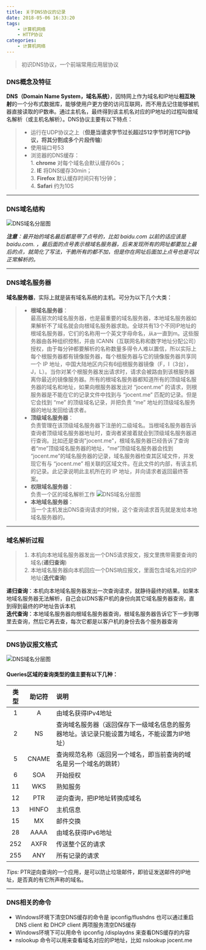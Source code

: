 ```yaml
---
title: 关于DNS协议的记录
date: 2018-05-06 16:33:20
tags:
    - 计算机网络
    - HTTP协议
categories:
    - 计算机网络
---
```


<blockquote class="blockquote-center">初识DNS协议，一个前端常用应用层协议</blockquote>

<!--more-->


### DNS概念及特征
**DNS（Domain Name System，域名系统）**，因特网上作为域名和IP地址**相互映射**的一个分布式数据库，能够使用户更方便的访问互联网，而不用去记住能够被机器直接读取的IP数串。通过主机名，最终得到该主机名对应的IP地址的过程叫做域名解析（或主机名解析）。DNS协议主要有以下特点：

> * 运行在UDP协议之上（**但是当请求字节过长超过512字节时用TCP协议，将其分割成多个片段传输**）
> * 使用端口号53
> * 浏览器的DNS缓存：  
    1. **chrome** 对每个域名会默认缓存60s；  
    2. **IE** 将DNS缓存30min；  
    3. **Firefox** 默认缓存时间只有1分钟；  
    4. **Safari** 约为10S  

------
### DNS域名结构

![DNS域名分层图](/images/dns.png)

***注意**：最开始的域名最后都是带了点号的，比如 baidu.com 以前的话应该是 baidu.com. ，最后面的点号表示根域名服务器，后来发现所有的网址都要加上最后的点，就简化了写法，干脆所有的都不加，但是你在网址后面加上点号也是可以正常解析的。*

------
### DNS域名服务器
**域名服务器**，实际上就是装有域名系统的主机。可分为以下几个大类：
> * **根域名服务器**：  
最高层次的域名服务器，也是最重要的域名服务器，本地域名服务器如果解析不了域名就会向根域名服务器求助。全球共有13个不同IP地址的根域名服务器，它们的名称用一个英文字母命名，从a一直到m。这些服务器由各种组织控制，并由 ICANN（互联网名称和数字地址分配公司）授权，由于每分钟都要解析的名称数量多得令人难以置信，所以实际上每个根服务器都有镜像服务器，每个根服务器与它的镜像服务器共享同一个 IP 地址，中国大陆地区内只有6组根服务器镜像（F，I（3台），J，L）。当你对某个根服务器发出请求时，请求会被路由到该根服务器离你最近的镜像服务器。所有的根域名服务器都知道所有的顶级域名服务器的域名和地址，如果向根服务器发出对 “jocent.me” 的请求，则根服务器是不能在它的记录文件中找到与 “jocent.me” 匹配的记录。但是它会找到 “me” 的顶级域名记录，并把负责 “me” 地址的顶级域名服务器的地址发回给请求者。
> * **顶级域名服务器**：  
负责管理在该顶级域名服务器下注册的二级域名。当根域名服务器告诉查询者顶级域名服务器地址时，查询者紧接着就会到顶级域名服务器进行查询。比如还是查询"jocent.me"，根域名服务器已经告诉了查询者“me”顶级域名服务器的地址，“me”顶级域名服务器会找到 “jocent.me”的域名服务器的记录，域名服务器检查其区域文件，并发现它有与 “jocent.me” 相关联的区域文件。在此文件的内部，有该主机的记录。此记录说明此主机所在的 IP 地址，并向请求者返回最终答案。
> * **权限域名服务器**：  
负责一个区的域名解析工作
![DNS域名分层图](/images/dns-2.png)
> * **本地域名服务器**：  
当一个主机发出DNS查询请求的时候，这个查询请求首先就是发给本地域名服务器的。

-----
### 域名解析过程
> 1. 本机向本地域名服务器发出一个DNS请求报文，报文里携带需要查询的域名(**递归查询**)
> 2. 本地域名服务器向本机回应一个DNS响应报文，里面包含域名对应的IP地址(**迭代查询**)

**递归查询**：本机向本地域名服务器发出一次查询请求，就静待最终的结果。如果本地域名服务器无法解析，自己会以DNS客户机的身份向其它域名服务器查询，直到得到最终的IP地址告诉本机  
**迭代查询**：本地域名服务器向根域名服务器查询，根域名服务器告诉它下一步到哪里去查询，然后它再去查，每次它都是以客户机的身份去各个服务器查询

-----
### DNS协议报文格式

![DNS域名分层图](/images/dns-3.png)

#### Queries区域的查询类型的值主要有以下几种：
|类型|助记符|说明|
|:-:|:-:|:-|
|1|A|由域名获得IPv4地址|
|2|NS|查询域名服务器（返回保存下一级域名信息的服务器地址。该记录只能设置为域名，不能设置为IP地址）|
|5|CNAME|查询规范名称（返回另一个域名，即当前查询的域名是另一个域名的跳转）|
|6|SOA|开始授权|
|11|WKS|熟知服务|
|12|PTR|逆向查询，把IP地址转换成域名|
|13|HINFO|主机信息|
|15|MX|邮件交换|
|28|AAAA|由域名获得IPv6地址|
|252|AXFR|传送整个区的请求|
|255|ANY|所有记录的请求|

*Tips:* PTR逆向查询的一个应用，是可以防止垃圾邮件，即验证发送邮件的IP地址，是否真的有它所声称的域名。

-----

### DNS相关的命令
* Windows环境下清空DNS缓存的命令是 ipconfig/flushdns 也可以通过重启DNS client 和 DHCP client 两项服务清空DNS缓存
* Windows环境下可以用命令 ipconfig /displaydns  来查看DNS缓存的内容
* nslookup 命令可以用来查看域名对应的IP地址，比如 nslookup jocent.me